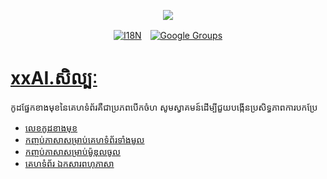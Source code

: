 <p align="center"><a href="https://wac.tax"><img src="https://cdn.jsdelivr.net/gh/wactax/img/logo.svg"/></a></p><p align="center"><a href="https://github.com/wactax/wac.tax/blob/main/doc/README.md#readme"><img alt="I18N" src="https://cdn.jsdelivr.net/gh/wactax/img/t.svg"/></a>　<a href="https://groups.google.com/u/2/g/wactax"><img alt="Google Groups" src="https://cdn.jsdelivr.net/gh/wactax/img/g-groups.svg"/></a></p>

# [xxAI.សិល្បៈ](https://xxAI.art)

កូដផ្នែកខាងមុខនៃគេហទំព័រគឺជាប្រភពបើកចំហ សូមស្វាគមន៍ដើម្បីជួយបង្កើនប្រសិទ្ធភាពការបកប្រែ

* [លេខកូដខាងមុខ](https://github.com/xxai-art/web)
* [កញ្ចប់ភាសាសម្រាប់គេហទំព័រទាំងមូល](https://github.com/xxai-art/web/tree/main/i18n)
* [កញ្ចប់ភាសាសម្រាប់ម៉ូឌុលចូល](https://github.com/wacpkg/user/tree/main/ui.i18n)
* [គេហទំព័រ ឯកសារពហុភាសា](https://github.com/xxai-doc)
